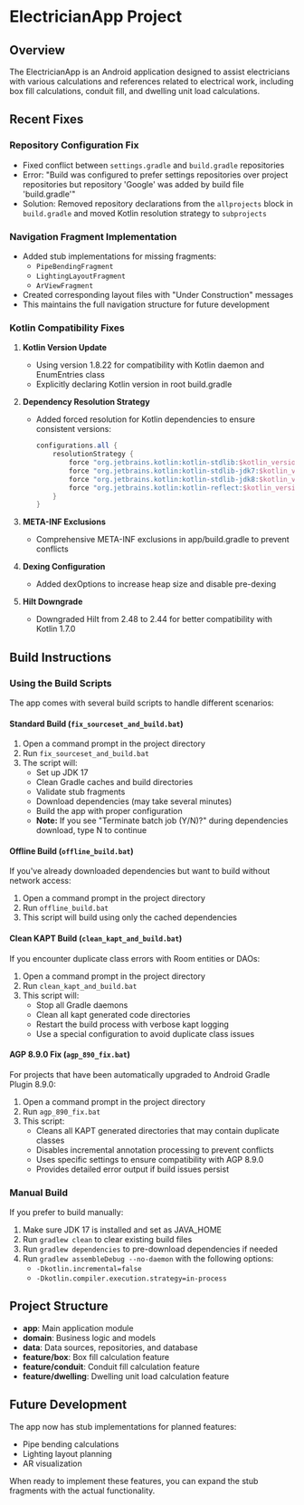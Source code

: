 # ElectricianApp Project

## Overview
The ElectricianApp is an Android application designed to assist electricians with various calculations and references related to electrical work, including box fill calculations, conduit fill, and dwelling unit load calculations.

## Recent Fixes

### Repository Configuration Fix
- Fixed conflict between `settings.gradle` and `build.gradle` repositories
- Error: "Build was configured to prefer settings repositories over project repositories but repository 'Google' was added by build file 'build.gradle'"
- Solution: Removed repository declarations from the `allprojects` block in `build.gradle` and moved Kotlin resolution strategy to `subprojects`

### Navigation Fragment Implementation
- Added stub implementations for missing fragments:
  - `PipeBendingFragment`
  - `LightingLayoutFragment`
  - `ArViewFragment`
- Created corresponding layout files with "Under Construction" messages
- This maintains the full navigation structure for future development

### Kotlin Compatibility Fixes
1. **Kotlin Version Update**
   - Using version 1.8.22 for compatibility with Kotlin daemon and EnumEntries class
   - Explicitly declaring Kotlin version in root build.gradle

2. **Dependency Resolution Strategy**
   - Added forced resolution for Kotlin dependencies to ensure consistent versions:
     ```gradle
     configurations.all {
         resolutionStrategy {
             force "org.jetbrains.kotlin:kotlin-stdlib:$kotlin_version"
             force "org.jetbrains.kotlin:kotlin-stdlib-jdk7:$kotlin_version"
             force "org.jetbrains.kotlin:kotlin-stdlib-jdk8:$kotlin_version"
             force "org.jetbrains.kotlin:kotlin-reflect:$kotlin_version"
         }
     }
     ```

3. **META-INF Exclusions**
   - Comprehensive META-INF exclusions in app/build.gradle to prevent conflicts

4. **Dexing Configuration**
   - Added dexOptions to increase heap size and disable pre-dexing

5. **Hilt Downgrade**
   - Downgraded Hilt from 2.48 to 2.44 for better compatibility with Kotlin 1.7.0

## Build Instructions

### Using the Build Scripts
The app comes with several build scripts to handle different scenarios:

#### Standard Build (`fix_sourceset_and_build.bat`)
1. Open a command prompt in the project directory
2. Run `fix_sourceset_and_build.bat`
3. The script will:
   - Set up JDK 17
   - Clean Gradle caches and build directories
   - Validate stub fragments
   - Download dependencies (may take several minutes)
   - Build the app with proper configuration
   - **Note:** If you see "Terminate batch job (Y/N)?" during dependencies download, type N to continue

#### Offline Build (`offline_build.bat`)
If you've already downloaded dependencies but want to build without network access:

1. Open a command prompt in the project directory
2. Run `offline_build.bat`
3. This script will build using only the cached dependencies

#### Clean KAPT Build (`clean_kapt_and_build.bat`)
If you encounter duplicate class errors with Room entities or DAOs:

1. Open a command prompt in the project directory
2. Run `clean_kapt_and_build.bat`
3. This script will:
   - Stop all Gradle daemons
   - Clean all kapt generated code directories
   - Restart the build process with verbose kapt logging
   - Use a special configuration to avoid duplicate class issues

#### AGP 8.9.0 Fix (`agp_890_fix.bat`)
For projects that have been automatically upgraded to Android Gradle Plugin 8.9.0:

1. Open a command prompt in the project directory
2. Run `agp_890_fix.bat`
3. This script:
   - Cleans all KAPT generated directories that may contain duplicate classes
   - Disables incremental annotation processing to prevent conflicts
   - Uses specific settings to ensure compatibility with AGP 8.9.0
   - Provides detailed error output if build issues persist

### Manual Build
If you prefer to build manually:

1. Make sure JDK 17 is installed and set as JAVA_HOME
2. Run `gradlew clean` to clear existing build files
3. Run `gradlew dependencies` to pre-download dependencies if needed
4. Run `gradlew assembleDebug --no-daemon` with the following options:
   - `-Dkotlin.incremental=false`
   - `-Dkotlin.compiler.execution.strategy=in-process`

## Project Structure
- **app**: Main application module
- **domain**: Business logic and models
- **data**: Data sources, repositories, and database
- **feature/box**: Box fill calculation feature
- **feature/conduit**: Conduit fill calculation feature
- **feature/dwelling**: Dwelling unit load calculation feature

## Future Development
The app now has stub implementations for planned features:
- Pipe bending calculations
- Lighting layout planning
- AR visualization

When ready to implement these features, you can expand the stub fragments with the actual functionality.
